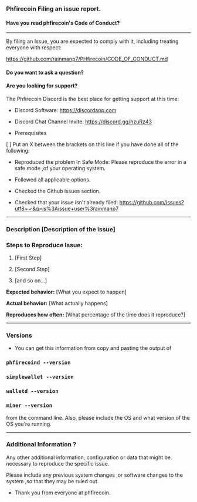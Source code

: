 ### Phfirecoin Filing an issue report.
#### Have you read phfirecoin's Code of Conduct? 

<Hr>

By filing an Issue, you are expected to comply with it, including treating everyone with respect:

https://github.com/rainmanp7/PHfirecoin/CODE_OF_CONDUCT.md

#### Do you want to ask a question? 

#### Are you looking for support? 

The Phfirecoin Discord is the best place for getting support at this time: 

* Discord Software:
https://discordapp.com

* Discord Chat Channel Invite:
https://discord.gg/hzuRz43

* Prerequisites

[ ] Put an X between the brackets on this line if you have done all of the following: 

* Reproduced the problem in Safe Mode:
Please reproduce the error in a safe mode ,of your operating system.

* Followed all applicable options.

* Checked the Github issues section.

* Checked that your issue isn't already filed: https://github.com/issues?utf8=✓&q=is%3Aissue+user%3rainmanp7

<Hr>

### Description [Description of the issue] 

### Steps to Reproduce Issue:

1. [First Step] 

2. [Second Step]

3. [and so on...] 

**Expected behavior:**
[What you expect to happen] 

**Actual behavior:** 
[What actually happens] 

**Reproduces how often:** 
[What percentage of the time does it reproduce?] 

<Hr>

### Versions
* You can get this information from copy and pasting the output of 

### `phfirecoind --version` 
###  `simplewallet --version` 
###  `walletd --version` 
###  `miner --version` 

from the command line. Also, please include the OS and what version of the OS you're running. 
<Hr>

### Additional Information ?
Any other additional information, configuration or data that might be necessary to reproduce the specific issue.

Please include any previous system changes ,or software changes to the system ,so that they may be ruled out.

* Thank you from everyone at phfirecoin.
